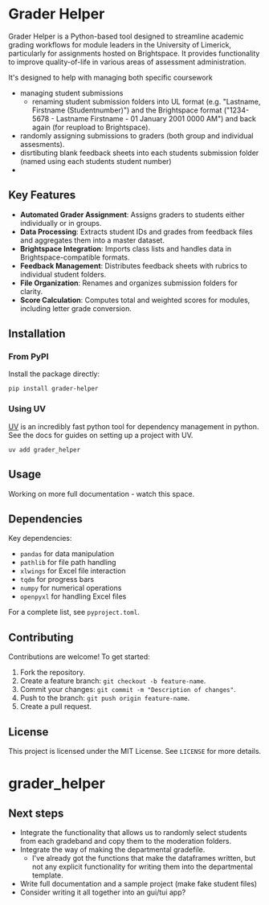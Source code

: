 
# Grader Helper

Grader Helper is a Python-based tool designed to streamline academic grading workflows for module leaders in the University of Limerick, particularly for assignments hosted on Brightspace. It provides functionality to improve quality-of-life in various areas of assessment administration. 

It's designed to help with managing both specific coursework
 - managing student submissions 
   - renaming student submission folders into UL format (e.g. "Lastname, Firstname (Studentnumber)") and the Brightspace format ("1234-5678 - Lastname Firstname - 01 January 2001 0000 AM") and back again (for reupload to Brightspace).
 - randomly assigning submissions to graders (both group and individual assesments).
 - disrtibuting blank feedback sheets into each students submission folder (named using each students student number)
 - 
## Key Features

- **Automated Grader Assignment**: Assigns graders to students either individually or in groups.
- **Data Processing**: Extracts student IDs and grades from feedback files and aggregates them into a master dataset.
- **Brightspace Integration**: Imports class lists and handles data in Brightspace-compatible formats.
- **Feedback Management**: Distributes feedback sheets with rubrics to individual student folders.
- **File Organization**: Renames and organizes submission folders for clarity.
- **Score Calculation**: Computes total and weighted scores for modules, including letter grade conversion.

## Installation

### From PyPI

Install the package directly:
```
pip install grader-helper
```

### Using UV

[UV](https://docs.astral.sh/) is an incredibly fast python tool for dependency management in python. See the docs for guides on setting up a project with UV.  

```
uv add grader_helper
```


## Usage

Working on more full documentation - watch this space. 


## Dependencies

Key dependencies:
- `pandas` for data manipulation
- `pathlib` for file path handling
- `xlwings` for Excel file interaction
- `tqdm` for progress bars
- `numpy` for numerical operations
- `openpyxl` for handling Excel files

For a complete list, see `pyproject.toml`.

## Contributing

Contributions are welcome! To get started:
1. Fork the repository.
2. Create a feature branch: `git checkout -b feature-name`.
3. Commit your changes: `git commit -m "Description of changes"`.
4. Push to the branch: `git push origin feature-name`.
5. Create a pull request.

## License

This project is licensed under the MIT License. See `LICENSE` for more details.


# grader_helper

## Next steps

 - Integrate the functionality that allows us to randomly select students from each gradeband and copy them to the moderation folders.
 - Integrate the way of making the departmental gradefile. 
    - I've already got the functions that make the dataframes written, but not any explicit functionality for writing them into the departmental template. 
 - Write full documentation and a sample project (make fake student files)
 - Consider writing it all together into an gui/tui app? 

